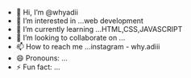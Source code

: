 - 👋 Hi, I’m @whyadii
- 👀 I’m interested in ...web development
- 🌱 I’m currently learning ...HTML,CSS,JAVASCRIPT
- 💞️ I’m looking to collaborate on ...
- 📫 How to reach me ...instagram - why.adiii
- 😄 Pronouns: ...
- ⚡ Fun fact: ...

<!---
whyadii/whyadii is a ✨ special ✨ repository because its `README.md` (this file) appears on your GitHub profile.
You can click the Preview link to take a look at your changes.
--->
